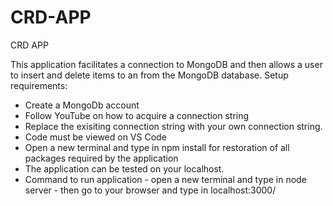 # CRD-APP
CRD APP

This application facilitates a connection to MongoDB and then allows a user to insert and delete items to an from the MongoDB database. Setup requirements:

- Create a MongoDb account 
- Follow YouTube on how to acquire a connection string 
- Replace the exisiting connection string with your own connection string.
- Code must be viewed on VS Code
- Open a new terminal and type in npm install for restoration of all packages required by the application
- The application can be tested on your localhost. 
- Command to run application - open a new terminal and type in node server - then go to your browser and type in localhost:3000/
